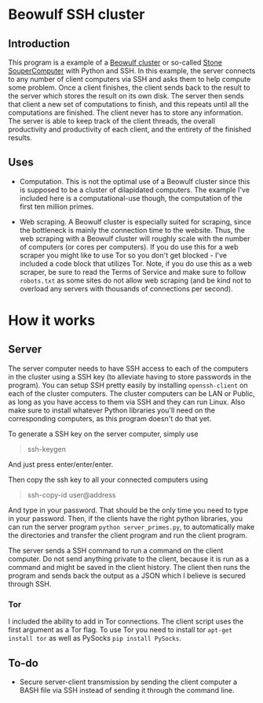 # Beowulf SSH cluster

## Introduction 

This program is a example of a [Beowulf cluster](http://en.wikipedia.org/wiki/Beowulf_cluster) or so-called [Stone SouperComputer](http://www.extremelinux.info/stonesoup/) with Python and SSH. In this example, the server connects to any number of client computers via SSH and asks them to help compute some problem. Once a client finishes, the client sends back to the result to the server which stores the result on its own disk. The server then sends that client a new set of computations to finish, and this repeats until all the computations are finished. The client never has to store any information. The server is able to keep track of the client threads, the overall productivity and productivity of each client, and the entirety of the finished results.

## Uses 

- Computation. This is not the optimal use of a Beowulf cluster since this is supposed to be a cluster of dilapidated computers. The example I've included here is a computational-use though, the computation of the first ten million primes.

- Web scraping. A Beowulf cluster is especially suited for scraping, since the bottleneck is mainly the connection time to the website. Thus, the web scraping with a Beowulf cluster will roughly scale with the number of computers (or cores per computers). If you do use this for a web scraper you might like to use Tor so you don't get blocked - I've included a code block that utilizes Tor. Note, if you do use this as a web scraper, be sure to read the Terms of Service and make sure to follow ```robots.txt``` as some sites do not allow web scraping (and be kind not to overload any servers with thousands of connections per second).

# How it works

## Server

The server computer needs to have SSH access to each of the computers in the cluster using a SSH key (to alleviate having to store passwords in the program). You can setup SSH pretty easily by installing ```openssh-client``` on each of the cluster computers. The cluster computers can be LAN or Public, as long as you have access to them via SSH and they can run Linux. Also make sure to install whatever Python libraries you'll need on the corresponding computers, as this program doesn't do that yet.

To generate a SSH key on the server computer, simply use

> ssh-keygen

And just press enter/enter/enter.

Then copy the ssh key to all your connected computers using

> ssh-copy-id user@address

And type in your password. That should be the only time you need to type in your password. Then, if the clients have the right python libraries, you can run the server program ```python server_primes.py```, to automatically make the directories and transfer the client program and run the client program.

The server sends a SSH command to run a command on the client computer. Do not send anything private to the client, because it is run as a command and might be saved in the client history. The client then runs the program and sends back the output as a JSON which I believe is secured through SSH. 

### Tor

I included the ability to add in Tor connections. The client script uses the first argument as a Tor flag. To use Tor you need to install tor ```apt-get install tor``` as well as PySocks ```pip install PySocks```.

## To-do

- Secure server-client transmission by sending the client computer a BASH file via SSH instead of sending it through the command line.
